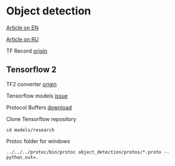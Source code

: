 # Object detection

[Article on EN](https://becominghuman.ai/tensorflow-object-detection-api-tutorial-training-and-evaluating-custom-object-detector-ed2594afcf73)

[Article on RU](https://habr.com/ru/company/nix/blog/422353/)

TF Record [origin](https://github.com/datitran/raccoon_dataset)

## Tensorflow 2

TF2 converter [origin](https://gist.github.com/nitroxplunge/fdd750465f7ae55afc0d43d37ef65ef5)

Tensorflow models [issue](https://github.com/tensorflow/models/issues/2031)

Protocol Buffers [download](https://github.com/protocolbuffers/protobuf/releases)

Clone Tensorflow repository

```
cd models/research
```

Protoc folder for windows

```
../../../protoc/bin/protoc object_detection/protos/*.proto --python_out=.
```
